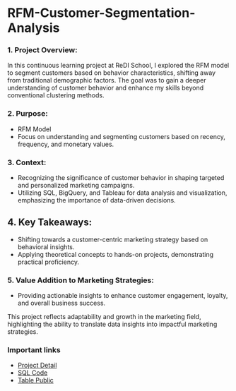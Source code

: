# RFM-Customer-Segmentation-Analysis

### 1. Project Overview:
 In this continuous learning project at ReDI School, I explored the RFM model to segment customers based on behavior characteristics, shifting away from traditional demographic factors. The goal was to gain a deeper understanding of customer behavior and enhance my skills beyond conventional clustering methods. 

### 2. Purpose:
- RFM Model
- Focus on understanding and segmenting customers based on recency, frequency, and monetary values.



### 3. Context:
- Recognizing the significance of customer behavior in shaping targeted and personalized marketing campaigns.
- Utilizing SQL, BigQuery, and Tableau for data analysis and visualization, emphasizing the importance of data-driven decisions.


## 4. Key Takeaways:
- Shifting towards a customer-centric marketing strategy based on behavioral insights.
- Applying theoretical concepts to hands-on projects, demonstrating practical proficiency.
  
### 5. Value Addition to Marketing Strategies: 
- Providing actionable insights to enhance customer engagement, loyalty, and overall business success.


This project reflects adaptability and growth in the marketing field, highlighting the ability to translate data insights into impactful marketing strategies.


### Important links
- [Project Detail](https://github.com/Solomon-Banuba/RFM-Customer-Segmentation-Analysis/blob/main/RFM%20Analysis__/Project.pdf)
- [SQL Code](https://github.com/Solomon-Banuba/RFM-Customer-Segmentation-Analysis/blob/main/SQL_Code.sql)
- [Table Public](https://public.tableau.com/views/RFMAnalysis_17010788110110/Dashboard1?:language=en-US&:display_count=n&:origin=viz_share_link)

